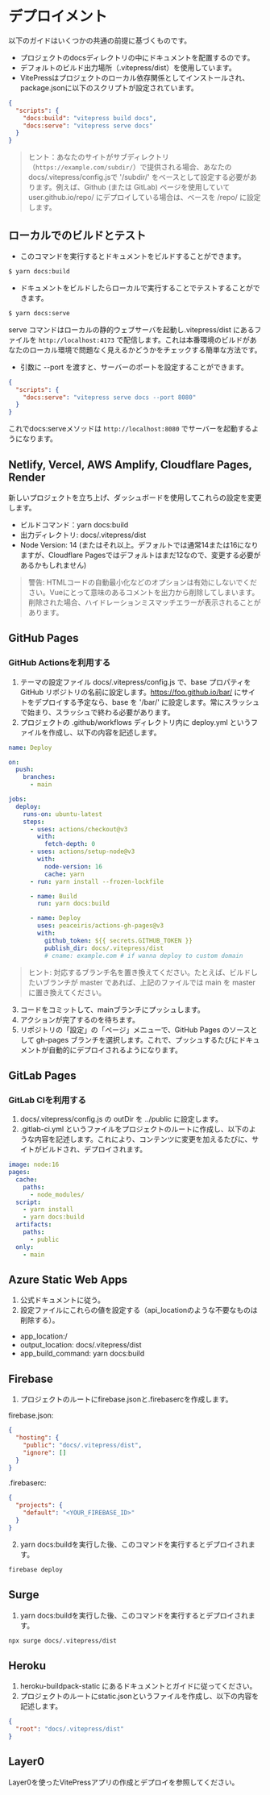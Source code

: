 # デプロイメント

以下のガイドはいくつかの共通の前提に基づくものです。

- プロジェクトのdocsディレクトリの中にドキュメントを配置するのです。
- デフォルトのビルド出力場所（.vitepress/dist）を使用しています。
- VitePressはプロジェクトのローカル依存関係としてインストールされ、package.jsonに以下のスクリプトが設定されています。

```json
{
  "scripts": {
    "docs:build": "vitepress build docs",
    "docs:serve": "vitepress serve docs"
  }
}
```

> ヒント：あなたのサイトがサブディレクトリ（`https://example.com/subdir/`）で提供される場合、あなたのdocs/.vitepress/config.jsで '/subdir/' をベースとして設定する必要があります。例えば、Github (または GitLab) ページを使用していて user.github.io/repo/ にデプロイしている場合は、ベースを /repo/ に設定します。

## ローカルでのビルドとテスト

- このコマンドを実行するとドキュメントをビルドすることができます。

```sh
$ yarn docs:build
```

- ドキュメントをビルドしたらローカルで実行することでテストすることができます。

```sh
$ yarn docs:serve
```

serve コマンドはローカルの静的ウェブサーバを起動し.vitepress/dist にあるファイルを `http://localhost:4173` で配信します。これは本番環境のビルドがあなたのローカル環境で問題なく見えるかどうかをチェックする簡単な方法です。

- 引数に --port を渡すと、サーバーのポートを設定することができます。

```json
{
  "scripts": {
    "docs:serve": "vitepress serve docs --port 8080"
  }
}
```

これでdocs:serveメソッドは `http://localhost:8080` でサーバーを起動するようになります。

## Netlify, Vercel, AWS Amplify, Cloudflare Pages, Render

新しいプロジェクトを立ち上げ、ダッシュボードを使用してこれらの設定を変更します。

- ビルドコマンド：yarn docs:build
- 出力ディレクトリ: docs/.vitepress/dist
- Node Version: 14 (またはそれ以上。デフォルトでは通常14または16になりますが、Cloudflare Pagesではデフォルトはまだ12なので、変更する必要があるかもしれません)

> 警告: HTMLコードの自動最小化などのオプションは有効にしないでください。Vueにとって意味のあるコメントを出力から削除してしまいます。 削除された場合、ハイドレーションミスマッチエラーが表示されることがあります。

## GitHub Pages

### GitHub Actionsを利用する

1. テーマの設定ファイル docs/.vitepress/config.js で、base プロパティを GitHub リポジトリの名前に設定します。https://foo.github.io/bar/ にサイトをデプロイする予定なら、base を '/bar/' に設定します。常にスラッシュで始まり、スラッシュで終わる必要があります。
2. プロジェクトの .github/workflows ディレクトリ内に deploy.yml というファイルを作成し、以下の内容を記述します。

```yaml
name: Deploy

on:
  push:
    branches:
      - main

jobs:
  deploy:
    runs-on: ubuntu-latest
    steps:
      - uses: actions/checkout@v3
        with:
          fetch-depth: 0
      - uses: actions/setup-node@v3
        with:
          node-version: 16
          cache: yarn
      - run: yarn install --frozen-lockfile

      - name: Build
        run: yarn docs:build

      - name: Deploy
        uses: peaceiris/actions-gh-pages@v3
        with:
          github_token: ${{ secrets.GITHUB_TOKEN }}
          publish_dir: docs/.vitepress/dist
          # cname: example.com # if wanna deploy to custom domain
```

> ヒント: 対応するブランチ名を置き換えてください。たとえば、ビルドしたいブランチが master であれば、上記のファイルでは main を master に置き換えてください。

3. コードをコミットして、mainブランチにプッシュします。
4. アクションが完了するのを待ちます。
5. リポジトリの「設定」の「ページ」メニューで、GitHub Pages のソースとして gh-pages ブランチを選択します。これで、プッシュするたびにドキュメントが自動的にデプロイされるようになります。

## GitLab Pages

### GitLab CIを利用する

1. docs/.vitepress/config.js の outDir を ../public に設定します。
2. .gitlab-ci.yml というファイルをプロジェクトのルートに作成し、以下のような内容を記述します。これにより、コンテンツに変更を加えるたびに、サイトがビルドされ、デプロイされます。

```yaml
image: node:16
pages:
  cache:
    paths:
      - node_modules/
  script:
    - yarn install
    - yarn docs:build
  artifacts:
    paths:
      - public
  only:
    - main
```

## Azure Static Web Apps

1. 公式ドキュメントに従う。
2. 設定ファイルにこれらの値を設定する（api_locationのような不要なものは削除する）。

- app_location:/
- output_location: docs/.vitepress/dist
- app_build_command: yarn docs:build

## Firebase

1. プロジェクトのルートにfirebase.jsonと.firebasercを作成します。

firebase.json:

```json
{
  "hosting": {
    "public": "docs/.vitepress/dist",
    "ignore": []
  }
}
```

.firebaserc:

```json
{
  "projects": {
    "default": "<YOUR_FIREBASE_ID>"
  }
}
```

2. yarn docs:buildを実行した後、このコマンドを実行するとデプロイされます。

```sh
firebase deploy
```

## Surge

1. yarn docs:buildを実行した後、このコマンドを実行するとデプロイされます。

```sh
npx surge docs/.vitepress/dist
```

## Heroku

1. heroku-buildpack-static にあるドキュメントとガイドに従ってください。
2. プロジェクトのルートにstatic.jsonというファイルを作成し、以下の内容を記述します。

```json
{
  "root": "docs/.vitepress/dist"
}
```

## Layer0

Layer0を使ったVitePressアプリの作成とデプロイを参照してください。